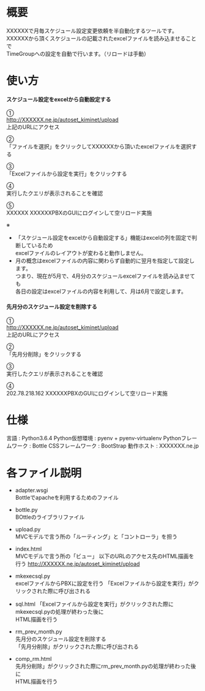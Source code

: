 # 概要
XXXXXXで月毎スケジュール設定変更依頼を半自動化するツールです。  
XXXXXXから頂くスケジュールの記載されたexcelファイルを読み込ませることで  
TimeGroupへの設定を自動で行います。（リロードは手動）

# 使い方
#### スケジュール設定をexcelから自動設定する
①  
http://XXXXXX.ne.jp/autoset_kiminet/upload  
上記のURLにアクセス  

②  
「ファイルを選択」をクリックしてXXXXXXから頂いたexcelファイルを選択する  

③  
「Excelファイルから設定を実行」をクリックする  

④  
実行したクエリが表示されることを確認  

⑤  
XXXXXX
XXXXXXPBXのGUIにログインして空リロード実施  

※  
- 「スケジュール設定をexcelから自動設定する」機能はexcelの列を固定で判断しているため  
  excelファイルのレイアウトが変わると動作しません。  
- 月の概念はexcelファイルの内容に関わらず自動的に翌月を指定して設定します。  
  つまり、現在が5月で、4月分のスケジュールexcelファイルを読み込ませても  
  各日の設定はexcelファイルの内容を利用して、月は6月で設定します。

#### 先月分のスケジュール設定を削除する
①  
http://XXXXXX.ne.jp/autoset_kiminet/upload  
上記のURLにアクセス  

②  
「先月分削除」をクリックする

③  
実行したクエリが表示されることを確認  

④  
202.78.218.162
XXXXXXPBXのGUIにログインして空リロード実施  

# 仕様
言語 : Python3.6.4
Python仮想環境 : pyenv + pyenv-virtualenv
Pythonフレームワーク : Bottle
CSSフレームワーク : BootStrap
動作ホスト : XXXXXXX.ne.jp

# 各ファイル説明
- adapter.wsgi  
  Bottleでapacheを利用するためのファイル

- bottle.py  
  BOttleのライブラリファイル  

- upload.py  
  MVCモデルで言う所の「ルーティング」と「コントローラ」を担う

- index.html  
  MVCモデルで言う所の「ビュー」
  以下のURLのアクセス先のHTML描画を行う
  http://XXXXXX.ne.jp/autoset_kiminet/upload

- mkexecsql.py  
  excelファイルからPBXに設定を行う
  「Excelファイルから設定を実行」がクリックされた際に呼び出される

- sql.html
  「Excelファイルから設定を実行」がクリックされた際にmkexecsql.pyの処理が終わった後に  
  HTML描画を行う

- rm_prev_month.py  
  先月分のスケジュール設定を削除する  
  「先月分削除」がクリックされた際に呼び出される  

- comp_rm.html  
  先月分削除」がクリックされた際にrm_prev_month.pyの処理が終わった後に  
  HTML描画を行う
